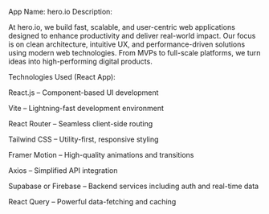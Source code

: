 App Name: hero.io
Description:

At hero.io, we build fast, scalable, and user-centric web applications designed to enhance productivity and deliver real-world impact. Our focus is on clean architecture, intuitive UX, and performance-driven solutions using modern web technologies. From MVPs to full-scale platforms, we turn ideas into high-performing digital products.

Technologies Used (React App):

React.js – Component-based UI development

Vite – Lightning-fast development environment

React Router – Seamless client-side routing

Tailwind CSS – Utility-first, responsive styling

Framer Motion – High-quality animations and transitions

Axios – Simplified API integration

Supabase or Firebase – Backend services including auth and real-time data

React Query – Powerful data-fetching and caching